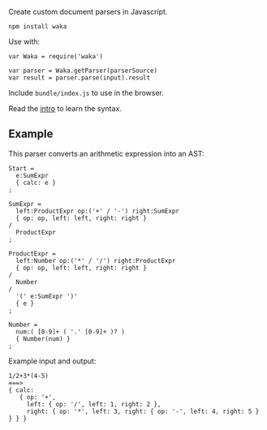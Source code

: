 Create custom document parsers in Javascript.

    npm install waka

Use with:

    var Waka = require('waka')

    var parser = Waka.getParser(parserSource)
    var result = parser.parse(input).result

Include `bundle/index.js` to use in the browser.

Read the [intro](/Intro.md) to learn the syntax.

## Example

This parser converts an arithmetic expression into an AST:
  
    Start =
      e:SumExpr
      { calc: e }
    ;

    SumExpr =
      left:ProductExpr op:('+' / '-') right:SumExpr
      { op: op, left: left, right: right }
    /
      ProductExpr
    ;

    ProductExpr =
      left:Number op:('*' / '/') right:ProductExpr
      { op: op, left: left, right: right }
    /
      Number
    /
      '(' e:SumExpr ')'
      { e }
    ;

    Number =
      num:( [0-9]+ ( '.' [0-9]+ )? )
      { Number(num) }
    ;

Example input and output:

    1/2+3*(4-5)
    ===>
    { calc:
       { op: '+',
         left: { op: '/', left: 1, right: 2 },
         right: { op: '*', left: 3, right: { op: '-', left: 4, right: 5 } } } }

